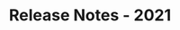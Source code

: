 ﻿---
title: Release Notes - 2021
second_title: Aspose.Words for JasperReports
articleTitle: Release Notes - 2021
linktitle: Release Notes - 2021
description: "Aspose.Words for JasperReports Release Notes - 2021 – learn about the latest updates and fixes."
type: docs
weight: 9
url: /jasperreports/release-notes-2021/
---
